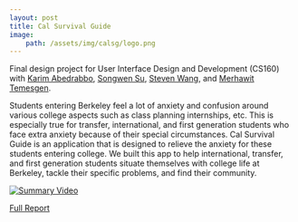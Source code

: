 ```yaml
---
layout: post
title: Cal Survival Guide
image:
    path: /assets/img/calsg/logo.png
---
```


Final design project for User Interface Design and Development (CS160) with [Karim Abedrabbo](https://github.com/karimabedrabbo), [Songwen Su](https://github.com/SongwenSu), [Steven Wang](https://github.com/fangchengw), and [Merhawit Temesgen](https://github.com/merhawit2019).

Students entering Berkeley feel a lot of anxiety and confusion around various college aspects such as class planning internships, etc. This is especially true for transfer, international, and first generation students who face extra anxiety because of their special circumstances. Cal Survival Guide is an application that is designed to relieve the anxiety for these students entering college. We built this app to help international, transfer, and first generation students situate themselves with college life at Berkeley, tackle their specific problems, and find their community.


[![Summary Video](https://img.youtube.com/vi/R5P-AVSzUsE/0.jpg)](https://youtu.be/R5P-AVSzUsE)

[Full Report](https://drive.google.com/file/d/15YwS3KBWeIltddLmsv1U5Kcz9VboI5un/view?usp=sharing)